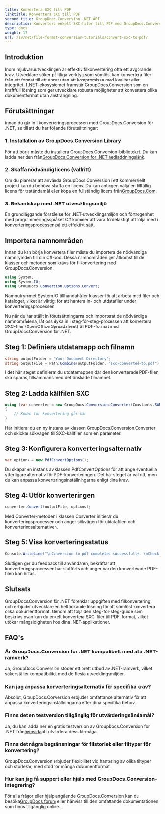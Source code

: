 ```yaml
---
title: Konvertera SXC till PDF
linktitle: Konvertera SXC till PDF
second_title: GroupDocs.Conversion .NET API
description: Konvertera enkelt SXC-filer till PDF med GroupDocs.Conversion för .NET. Anpassa konverteringsalternativ för sömlös integration i dina .NET-applikationer.
type: docs
weight: 17
url: /sv/net/file-format-conversion-tutorials/convert-sxc-to-pdf/
---
```

## Introduktion
Inom mjukvaruutvecklingen är effektiv filkonvertering ofta ett avgörande krav. Utvecklare söker pålitliga verktyg som sömlöst kan konvertera filer från ett format till ett annat utan att kompromissa med kvalitet eller integritet. I .NET-ekosystemet framstår GroupDocs.Conversion som en kraftfull lösning som ger utvecklare robusta möjligheter att konvertera olika dokumentformat utan ansträngning.
## Förutsättningar
Innan du går in i konverteringsprocessen med GroupDocs.Conversion för .NET, se till att du har följande förutsättningar:
### 1. Installation av GroupDocs.Conversion Library
 För att börja måste du installera GroupDocs.Conversion-biblioteket. Du kan ladda ner den från[GroupDocs.Conversion for .NET nedladdningslänk](https://releases.groupdocs.com/conversion/net/).
### 2. Skaffa nödvändig licens (valfritt)
Om du planerar att använda GroupDocs.Conversion i ett kommersiellt projekt kan du behöva skaffa en licens. Du kan antingen välja en tillfällig licens för teständamål eller köpa en fullständig licens från[GroupDocs.Com](https://purchase.groupdocs.com/buy).
### 3. Bekantskap med .NET utvecklingsmiljö
En grundläggande förståelse för .NET-utvecklingsmiljön och förtrogenhet med programmeringsspråket C# kommer att vara fördelaktigt att följa med i konverteringsprocessen på ett effektivt sätt.

## Importera namnområden
Innan du kan börja konvertera filer måste du importera de nödvändiga namnrymden till din C#-kod. Dessa namnområden ger åtkomst till de klasser och metoder som krävs för filkonvertering med GroupDocs.Conversion.

```csharp
using System;
using System.IO;
using GroupDocs.Conversion.Options.Convert;
```

Namnutrymmet System.IO tillhandahåller klasser för att arbeta med filer och kataloger, vilket är viktigt för att hantera in- och utdatafiler under konverteringsprocessen.

Nu när du har ställt in förutsättningarna och importerat de nödvändiga namnområdena, låt oss dyka in i steg-för-steg-processen att konvertera SXC-filer (OpenOffice Spreadsheet) till PDF-format med GroupDocs.Conversion för .NET.
## Steg 1: Definiera utdatamapp och filnamn
```csharp
string outputFolder = "Your Document Directory";
string outputFile = Path.Combine(outputFolder, "sxc-converted-to.pdf");
```
I det här steget definierar du utdatamappen där den konverterade PDF-filen ska sparas, tillsammans med det önskade filnamnet.
## Steg 2: Ladda källfilen SXC
```csharp
using (var converter = new GroupDocs.Conversion.Converter(Constants.SAMPLE_SXC))
{
    // Koden för konvertering går här
}
```
Här initierar du en ny instans av klassen GroupDocs.Conversion.Converter och skickar sökvägen till SXC-källfilen som en parameter.
## Steg 3: Konfigurera konverteringsalternativ
```csharp
var options = new PdfConvertOptions();
```
Du skapar en instans av klassen PdfConvertOptions för att ange eventuella ytterligare alternativ för PDF-konverteringen. Det här steget är valfritt, men du kan anpassa konverteringsinställningarna enligt dina krav.
## Steg 4: Utför konverteringen
```csharp
converter.Convert(outputFile, options);
```
Med Converter-metoden i klassen Converter initierar du konverteringsprocessen och anger sökvägen för utdatafilen och konverteringsalternativen.
## Steg 5: Visa konverteringsstatus
```csharp
Console.WriteLine("\nConversion to pdf completed successfully. \nCheck output in {0}", outputFolder);
```
Slutligen ger du feedback till användaren, bekräftar att konverteringsprocessen har slutförts och anger var den konverterade PDF-filen kan hittas.

## Slutsats
GroupDocs.Conversion för .NET förenklar uppgiften med filkonvertering, och erbjuder utvecklare en heltäckande lösning för att sömlöst konvertera olika dokumentformat. Genom att följa den steg-för-steg-guide som beskrivs ovan kan du enkelt konvertera SXC-filer till PDF-format, vilket utökar mångsidigheten hos dina .NET-applikationer.
## FAQ's
### Är GroupDocs.Conversion for .NET kompatibelt med alla .NET-ramverk?
Ja, GroupDocs.Conversion stöder ett brett utbud av .NET-ramverk, vilket säkerställer kompatibilitet med de flesta utvecklingsmiljöer.
### Kan jag anpassa konverteringsalternativ för specifika krav?
Absolut, GroupDocs.Conversion erbjuder omfattande alternativ för att anpassa konverteringsinställningarna efter dina specifika behov.
### Finns det en testversion tillgänglig för utvärderingsändamål?
 Ja, du kan ladda ner en gratis testversion av GroupDocs.Conversion for .NET från[hemsida](https://releases.groupdocs.com/conversion/net/)att utvärdera dess förmåga.
### Finns det några begränsningar för filstorlek eller filtyper för konvertering?
GroupDocs.Conversion erbjuder flexibilitet vid hantering av olika filtyper och storlekar, med stöd för många dokumentformat.
### Hur kan jag få support eller hjälp med GroupDocs.Conversion-integrering?
 För alla frågor eller hjälp angående GroupDocs.Conversion kan du besöka[GroupDocs forum](https://forum.groupdocs.com/c/conversion/11) eller hänvisa till den omfattande dokumentationen som finns tillgänglig online.